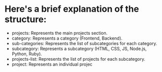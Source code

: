 # Here's a brief explanation of the structure:

- projects: Represents the main projects section.
- category: Represents a category (Frontend, Backend).
- sub-categories: Represents the list of subcategories for each category.
- subcategory: Represents a subcategory (HTML, CSS, JS, Node.js, Python, Ruby).
- projects-list: Represents the list of projects for each subcategory.
- project: Represents an individual projec
